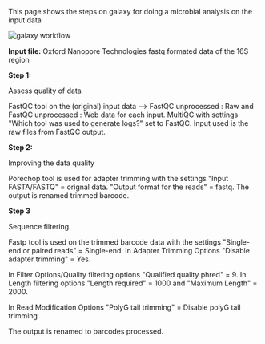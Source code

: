 This page shows the steps on galaxy for doing a microbial analysis on the input data

![galaxy workflow](https://user-images.githubusercontent.com/81419117/122450875-cd8d2700-cfa7-11eb-951f-4b96126d1e82.png)

**Input file:** 
Oxford Nanopore Technologies fastq formated data of the 16S region


**Step 1:** 

Assess quality of data

FastQC tool on the (original) input data --> FastQC unprocessed : Raw and FastQC unprocessed : Web data for each input. MultiQC with settings "Which tool was used to generate logs?" set to FastQC. Input used is the raw files from FastQC output.


**Step 2:**

Improving the data quality

Porechop tool is used for adapter trimming with the settings "Input FASTA/FASTQ" = orignal data. "Output format for the reads" = fastq. The output is renamed trimmed barcode.


**Step 3**

Sequence filtering

Fastp tool is used on the trimmed barcode data with the settings "Single-end or paired reads" = Single-end. In Adapter Trimming Options "Disable adapter trimming" = Yes.

In Filter Options/Quality filtering options "Qualified quality phred" = 9. In Length filtering  options "Length required" = 1000 and "Maximum Length" = 2000. 

In Read Modification Options "PolyG tail trimming" = Disable polyG tail trimming

The output is renamed to barcodes processed.
